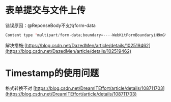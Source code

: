 # 表单提交与文件上传
错误原因：@ReponseBody不支持form-data
```java
Content type 'multipart/form-data;boundary=----WebKitFormBoundaryiH9mGtoXVYEz7jLL;charset=UTF-
```
解决措施;[https://blog.csdn.net/DazedMen/article/details/102519462](https://blog.csdn.net/DazedMen/article/details/102519462)


# Timestamp的使用问题
格式转换不对
[https://blog.csdn.net/DreamITEffort/article/details/108711703](https://blog.csdn.net/DreamITEffort/article/details/108711703)
